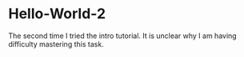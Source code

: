 # Hello-World-2
The second time I tried the intro tutorial.  It is unclear why I am having difficulty mastering this task.
